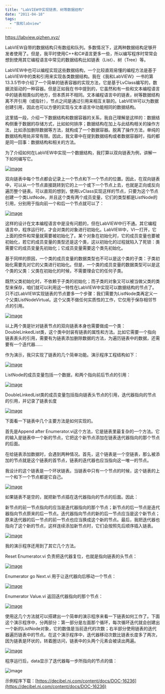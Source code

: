 ```yaml
---
title: "LabVIEW中实现链表、树等数据结构"
date: "2011-04-18"
tags: 
  - "我和labview"
---
```


https://labview.qizhen.xyz/

LabVIEW自带的数据结构只有数组和队列。多数情况下，这两种数据结构足够开发者使用了。但是，我平时使用C++和C#语言更多一些，所以编写程序时常常会想到使用其它编程语言中常见的数据结构比如链表（List）、树（Tree）等。

LabVIEW中也可以编程实现这些数据结构，一个比较直观易懂的编程方法是基于LabVIEW中的类和引用来实现各类数据结构。我在《我和LabVIEW》一书的第13.3.5节中介绍了一个简单的链表容器的实现方法，它是基于LvClass编写的，数据流驱动的一种容器。但是正如我在书中提到的，它虽然和有一些和文本编程语言中的链表相类似的地方，但本质并不相同。文本编程语言中的链表，树等数据结构离不开引用（或指针），节点之间是通过引用来相互关联的。LabVIEW可以为数据创建引用，因此也可以方便的实现与文本语言中功能相同的数据结构。

这里插一段，介绍一下数据结构和数据容器的关系，我自己理解是这样的：数据结构侧重于数据的存储方式，比如如何排序；数据结构在加上与此结构相关的操作方法，比如添加删除数据等方法，就构成了一个数据容器。脱离了操作方法，单纯的数据结构用处非常有限。因此，我文章中在提到数据结构或者数据容器时，指的都是同一回事：数据结构和相关的方法。

为了介绍如何在LabVIEW中实现一个数据结构，我打算以双向链表为例，讲解一下如何编写它。

[![image](images/image_thumb9.png "image")](http://ruanqizhen.wordpress.com/wp-content/uploads/2011/04/image9.png)

双向链表中每个节点都会记录上一个节点和下一个节点的位置。因此，在双向链表中，可以从一个节点直接跳转到它的上一个或下一个节点上去，也就是正向或反向遍历整个链表。可以直观的想到，使用LvClass实现这样的节点，只要为这个节点创建一个类ListNode，并且这个类有两个成员变量，它们的类型都是ListNode的引用，分别用于指向前一个和后一个节点就可以了：

[![image](images/image_thumb10.png "image")](http://ruanqizhen.wordpress.com/wp-content/uploads/2011/04/image10.png)

这样的设计在文本编程语言中是没有问题的，但在LabVIEW中行不通。其它编程语言中，程序运行时，才会对类的对象进行初始化。LabVIEW中，VI一打开，它上面的控件和常量就需要被初始化了。某个对象在初始化时，它的成员变量也要被初始化，若它的成员变量的类型还是这个类，这以初始化的过程就陷入了死锁：类需要它的成员变量先初始化；它成员变量需要这个类先初始化。

基于同样的原因，一个类的成员变量的数据类型也不可以是这个类的子类：子类初始化需要先对它的父类进行初始化。但是，一个类的成员变量的数据类型可以是这个类的父类：父类在初始化的时候，不需要理会它的任何子类。

既然父类初始化时，不依赖于子类的初始化；而子类的对象又可以被当做父类的类型来保存，咱们就可以利用这一特性在LabVIEW中实现可以数据结构的节点了。只不过LabVIEW实现链表的节点要多一个步骤：我们需要为ListNode类再定义一个父类ListNodeVirtual。这个父类不做任何实质性的工作，它仅用于保存相邻节点的引用。

[![image](images/image_thumb11.png "image")](http://ruanqizhen.wordpress.com/wp-content/uploads/2011/04/image11.png)

以上两个类是针对链表节点的双向链表本身也需要做成一个类：DoubleLinkedList类，这个类中封装有链表的属性和方法。比如它需要一个指向链表表头的引用，需要有为链表添加删除数据的方法，为遍历链表中的数据，还需要有一个迭代器……

作为演示，我只实现了链表的几个简单功能。演示程序工程结构如下：

[![image](images/image_thumb12.png "image")](http://ruanqizhen.wordpress.com/wp-content/uploads/2011/04/image12.png)

ListNode的成员变量包括一个数据，和两个指向前后节点的引用：

[![image](images/image_thumb13.png "image")](http://ruanqizhen.wordpress.com/wp-content/uploads/2011/04/image13.png)

DoubleLinkedList类的成员变量包括指向链表头节点的引用，迭代器指向的节点的引用，并记录了链表长度

[![image](images/image_thumb14.png "image")](http://ruanqizhen.wordpress.com/wp-content/uploads/2011/04/image14.png)

下面看一下链表中几个主要方法是如何实现的。

首先是Append after Enumerator.vi这个方法，它是链表里最复杂的一个方法。它的输入是链表中一个新的节点，它把这个新节点添加在链表迭代器指向的那个节点的后面。

在给链表添加数据时，会遇到两种情况。首先，这个链表是一个空链表，那么被添加的节点就是这个链表的首节点，链表的迭代器也应当指向这一唯一的节点。

我设计的这个链表是一个环状链表。当链表中只有一个节点的时候，这个链表的上一个和下一个节点都是它自己。

[![image](images/image_thumb15.png "image")](http://ruanqizhen.wordpress.com/wp-content/uploads/2011/04/image15.png)

如果链表不是空的，就把新节点插在迭代器指向的节点的后面。因此：

新节点的前一节点指向的应当是迭代器指向的那个节点；新节点的后一节点是迭代器指向节点原来的后一节点。迭代器指向节点的新的后一节点应当是这个新节点；原来迭代器的后一节点的前一节点也应当换成这个新的节点。最后，我把迭代器也指向了这个新的节点，这样连续添加新节点时，它们会按照先后顺序插入链表。

[![image](images/image_thumb16.png "image")](http://ruanqizhen.wordpress.com/wp-content/uploads/2011/04/image16.png)

我的演示程序还用到了其它几个方法。

Reset Enumerator.vi 负责把迭代器复位，也就是指向链表的头节点：

[![image](images/image_thumb17.png "image")](http://ruanqizhen.wordpress.com/wp-content/uploads/2011/04/image17.png)

Enumerator go Next.vi 用于让迭代器向后移动一个节点：

[![image](images/image_thumb18.png "image")](http://ruanqizhen.wordpress.com/wp-content/uploads/2011/04/image18.png)

Enumerator Value.vi 返回迭代器指向的那个节点：

[![image](images/image_thumb19.png "image")](http://ruanqizhen.wordpress.com/wp-content/uploads/2011/04/image19.png)

使用这几个方法就可以搭建出一个简单的演示程序来看一下链表如何工作了。下面这个演示程序中，分两部分：第一部分是左面那个循环，每次循环迭代就会创建出一个新的ListNode对象，它的数值是当前迭代的次数；右半部分使用链表的迭代器遍历链表中的节点。在这个演示程序中，迭代器移动次数比链表长度多了两次，因为链表是环状的，转着圈访问，链表中的头两个元素会被读出两遍。

[![image](images/image_thumb20.png "image")](http://ruanqizhen.wordpress.com/wp-content/uploads/2011/04/image20.png)

程序运行后，data显示了迭代器每一步所指向的节点的值：

![image](images/image_thumb21.png "image")

示例程序下载：[https://decibel.ni.com/content/docs/DOC-16236](https://decibel.ni.com/content/docs/DOC-16236)
